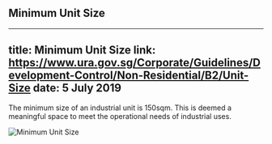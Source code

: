 
## Minimum Unit Size
---
title: Minimum Unit Size
link: https://www.ura.gov.sg/Corporate/Guidelines/Development-Control/Non-Residential/B2/Unit-Size
date: 5 July 2019
---

The minimum size of an industrial unit is 150sqm. This is deemed a meaningful space to meet the operational needs of industrial uses.

![Minimum Unit Size](https://www.ura.gov.sg/-/media/Corporate/Guidelines/Development-control/Industrial/B104_Minimum_Unit_Size.jpg?h=100%25&w=100%25)
